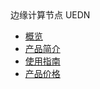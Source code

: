 <div class="sidebar_title icon__uodn"> 边缘计算节点 UEDN</div>

* [概览](/uedn/README)
* [产品简介](/uedn/intro)
* [使用指南](/uedn/guide)
* [产品价格](/uedn/price)    